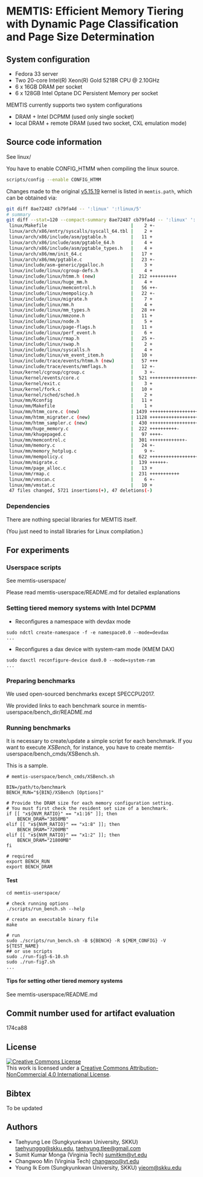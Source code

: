 # MEMTIS: Efficient Memory Tiering with Dynamic Page Classification and Page Size Determination

## System configuration
* Fedora 33 server
* Two 20-core Intel(R) Xeon(R) Gold 5218R CPU @ 2.10GHz
* 6 x 16GB DRAM per socket
* 6 x 128GB Intel Optane DC Persistent Memory per socket

MEMTIS currently supports two system configurations
* DRAM + Intel DCPMM (used only single socket)
* local DRAM + remote DRAM (used two socket, CXL emulation mode)

## Source code information
See linux/

You have to enable CONFIG\_HTMM when compiling the linux source.
```bash
scripts/config --enable CONFIG_HTMM
```

Changes made to the original [v5.15.19](https://cdn.kernel.org/pub/linux/kernel/v5.x/linux-5.15.19.tar.xz)
kernel is listed in `memtis.path`, which can be obtained via:
```bash
git diff 8ae72487 cb79fa4d -- ':linux' ':!linux/5'
# summary
git diff --stat=120 --compact-summary 8ae72487 cb79fa4d -- ':linux' ':!linux/5'
 linux/Makefile                               |    2 +-
 linux/arch/x86/entry/syscalls/syscall_64.tbl |    2 +
 linux/arch/x86/include/asm/pgtable.h         |   11 +
 linux/arch/x86/include/asm/pgtable_64.h      |    4 +
 linux/arch/x86/include/asm/pgtable_types.h   |    4 +
 linux/arch/x86/mm/init_64.c                  |   17 +
 linux/arch/x86/mm/pgtable.c                  |   23 +-
 linux/include/asm-generic/pgalloc.h          |    3 +
 linux/include/linux/cgroup-defs.h            |    4 +
 linux/include/linux/htmm.h (new)             |  212 ++++++++++
 linux/include/linux/huge_mm.h                |    4 +
 linux/include/linux/memcontrol.h             |   56 ++-
 linux/include/linux/mempolicy.h              |   22 +-
 linux/include/linux/migrate.h                |    7 +
 linux/include/linux/mm.h                     |    4 +
 linux/include/linux/mm_types.h               |   28 ++
 linux/include/linux/mmzone.h                 |   11 +
 linux/include/linux/node.h                   |    5 +
 linux/include/linux/page-flags.h             |   11 +
 linux/include/linux/perf_event.h             |    6 +
 linux/include/linux/rmap.h                   |   25 +-
 linux/include/linux/swap.h                   |    2 +
 linux/include/linux/syscalls.h               |    4 +
 linux/include/linux/vm_event_item.h          |   10 +
 linux/include/trace/events/htmm.h (new)      |   57 +++
 linux/include/trace/events/mmflags.h         |   12 +-
 linux/kernel/cgroup/cgroup.c                 |    3 +-
 linux/kernel/events/core.c                   |  521 ++++++++++++++++++++++++
 linux/kernel/exit.c                          |    3 +
 linux/kernel/fork.c                          |   10 +
 linux/kernel/sched/sched.h                   |    2 +
 linux/mm/Kconfig                             |   11 +
 linux/mm/Makefile                            |    1 +
 linux/mm/htmm_core.c (new)                   | 1439 ++++++++++++++++++++++++++++++++++++++++++++++++++++++++++++++++++
 linux/mm/htmm_migrater.c (new)               | 1128 +++++++++++++++++++++++++++++++++++++++++++++++++++
 linux/mm/htmm_sampler.c (new)                |  430 ++++++++++++++++++++
 linux/mm/huge_memory.c                       |  222 ++++++++++-
 linux/mm/khugepaged.c                        |   97 ++++-
 linux/mm/memcontrol.c                        |  301 +++++++++++++-
 linux/mm/memory.c                            |   24 +-
 linux/mm/memory_hotplug.c                    |    9 +-
 linux/mm/mempolicy.c                         |  622 +++++++++++++++++++++++++++++
 linux/mm/migrate.c                           |  139 ++++++-
 linux/mm/page_alloc.c                        |   13 +
 linux/mm/rmap.c                              |  231 +++++++++++
 linux/mm/vmscan.c                            |    6 +-
 linux/mm/vmstat.c                            |   10 +
 47 files changed, 5721 insertions(+), 47 deletions(-)
```

### Dependencies
There are nothing special libraries for MEMTIS itself.

(You just need to install libraries for Linux compilation.)

## For experiments
### Userspace scripts
See memtis-userspace/

Please read memtis-userspace/README.md for detailed explanations

### Setting tiered memory systems with Intel DCPMM
* Reconfigures a namespace with devdax mode
```
sudo ndctl create-namespace -f -e namespace0.0 --mode=devdax
...
```
* Reconfigures a dax device with system-ram mode (KMEM DAX)
```
sudo daxctl reconfigure-device dax0.0 --mode=system-ram
...
```

### Preparing benchmarks
We used open-sourced benchmarks except SPECCPU2017.

We provided links to each benchmark source in memtis-userspace/bench\_dir/README.md

### Running benchmarks
It is necessary to create/update a simple script for each benchmark.
If you want to execute *XSBench*, for instance, you have to create memtis-userspace/bench\_cmds/XSBench.sh.

This is a sample.
```
# memtis-userspace/bench_cmds/XSBench.sh

BIN=/path/to/benchmark
BENCH_RUN="${BIN}/XSBench [Options]"

# Provide the DRAM size for each memory configuration setting.
# You must first check the resident set size of a benchmark.
if [[ "x${NVM_RATIO}" == "x1:16" ]]; then
    BENCH_DRAM="3850MB"
elif [[ "x${NVM_RATIO}" == "x1:8" ]]; then
    BENCH_DRAM="7200MB"
elif [[ "x${NVM_RATIO}" == "x1:2" ]]; then
    BENCH_DRAM="21800MB"
fi

# required
export BENCH_RUN
export BENCH_DRAM

```

#### Test
```
cd memtis-userspace/

# check running options
./scripts/run_bench.sh --help

# create an executable binary file
make

# run
sudo ./scripts/run_bench.sh -B ${BENCH} -R ${MEM_CONFIG} -V ${TEST_NAME}
## or use scripts
sudo ./run-fig5-6-10.sh
sudo ./run-fig7.sh
...
```

#### Tips for setting other tiered memory systems
See memtis-userspace/README.md

## Commit number used for artifact evaluation
174ca88

## License
<a rel="license" href="http://creativecommons.org/licenses/by-nc/4.0/"><img alt="Creative Commons License" style="border-width:0" src="https://i.creativecommons.org/l/by-nc/4.0/88x31.png" /></a><br />This work is licensed under a <a rel="license" href="http://creativecommons.org/licenses/by-nc/4.0/">Creative Commons Attribution-NonCommercial 4.0 International License</a>.

## Bibtex
To be updated 

## Authors
- Taehyung Lee (Sungkyunkwan University, SKKU) <taehyunggg@skku.edu>, <taehyung.tlee@gmail.com>
- Sumit Kumar Monga (Virginia Tech) <sumitkm@vt.edu>
- Changwoo Min (Virginia Tech) <changwoo@vt.edu>
- Young Ik Eom (Sungkyunkwan University, SKKU) <yieom@skku.edu>

